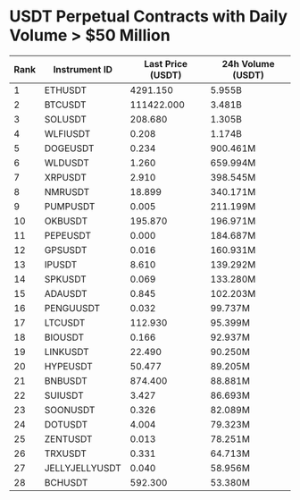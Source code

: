 # USDT Perpetual Contracts with Daily Volume > $50 Million

| Rank | Instrument ID | Last Price (USDT) | 24h Volume (USDT) |
|------|---------------|-------------------|-------------------|
| 1 | ETHUSDT | 4291.150 | 5.955B |
| 2 | BTCUSDT | 111422.000 | 3.481B |
| 3 | SOLUSDT | 208.680 | 1.305B |
| 4 | WLFIUSDT | 0.208 | 1.174B |
| 5 | DOGEUSDT | 0.234 | 900.461M |
| 6 | WLDUSDT | 1.260 | 659.994M |
| 7 | XRPUSDT | 2.910 | 398.545M |
| 8 | NMRUSDT | 18.899 | 340.171M |
| 9 | PUMPUSDT | 0.005 | 211.199M |
| 10 | OKBUSDT | 195.870 | 196.971M |
| 11 | PEPEUSDT | 0.000 | 184.687M |
| 12 | GPSUSDT | 0.016 | 160.931M |
| 13 | IPUSDT | 8.610 | 139.292M |
| 14 | SPKUSDT | 0.069 | 133.280M |
| 15 | ADAUSDT | 0.845 | 102.203M |
| 16 | PENGUUSDT | 0.032 | 99.737M |
| 17 | LTCUSDT | 112.930 | 95.399M |
| 18 | BIOUSDT | 0.166 | 92.937M |
| 19 | LINKUSDT | 22.490 | 90.250M |
| 20 | HYPEUSDT | 50.477 | 89.205M |
| 21 | BNBUSDT | 874.400 | 88.881M |
| 22 | SUIUSDT | 3.427 | 86.693M |
| 23 | SOONUSDT | 0.326 | 82.089M |
| 24 | DOTUSDT | 4.004 | 79.323M |
| 25 | ZENTUSDT | 0.013 | 78.251M |
| 26 | TRXUSDT | 0.331 | 64.713M |
| 27 | JELLYJELLYUSDT | 0.040 | 58.956M |
| 28 | BCHUSDT | 592.300 | 53.380M |
